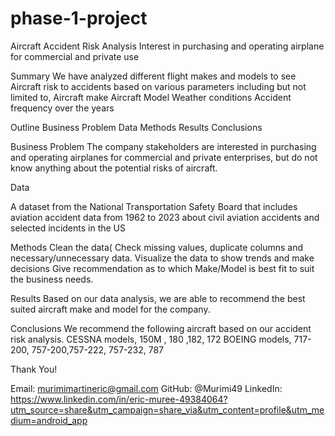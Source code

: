 # phase-1-project
Aircraft Accident Risk Analysis
Interest in purchasing and operating airplane for commercial and private use

Summary
We have analyzed different flight makes and models to see Aircraft risk to accidents based on various parameters including but not limited to,
Aircraft make 
Aircraft Model
Weather conditions
Accident frequency over the years

Outline
Business Problem
Data
Methods
Results
Conclusions

Business Problem
The company stakeholders are interested in purchasing and operating airplanes for commercial and private enterprises, but do not know anything about the potential risks of aircraft.



Data

A dataset from the National Transportation Safety Board that includes aviation accident data from 1962 to 2023 about civil aviation accidents and selected incidents in the US


Methods
Clean the data( Check missing values, duplicate columns and necessary/unnecessary data.
Visualize the data to show trends and make decisions
Give recommendation as to which Make/Model is best fit to suit the business needs.

Results
Based on our data analysis, we are able to recommend the best suited aircraft make and model for the company.

Conclusions
We recommend the following aircraft based on our accident risk analysis.
CESSNA models,
150M , 180 ,182, 172
    BOEING models,
717-200, 757-200,757-222, 757-232, 787


Thank You!

Email: murimimartineric@gmail.com
GitHub: @Murimi49
LinkedIn: https://www.linkedin.com/in/eric-muree-49384064?utm_source=share&utm_campaign=share_via&utm_content=profile&utm_medium=android_app

